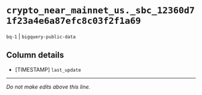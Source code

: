 # `crypto_near_mainnet_us._sbc_12360d71f23a4e6a87efc8c03f2f1a69`
`bq-1` | `bigquery-public-data`

## Column details
* [TIMESTAMP] `last_update`

-------------------------------------------------------------------------------
*Do not make edits above this line.*
